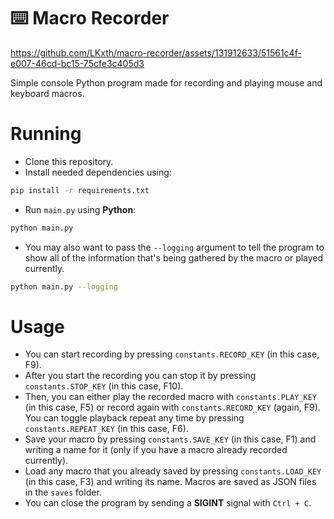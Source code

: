 # ⌨️ Macro Recorder

https://github.com/LKxth/macro-recorder/assets/131912633/51561c4f-e007-46cd-bc15-75cfe3c405d3

Simple console Python program made for recording and playing mouse and keyboard macros.

# Running

- Clone this repository.
- Install needed dependencies using:
```sh
pip install -r requirements.txt
```
- Run `main.py` using **Python**:
```sh
python main.py
```
- You may also want to pass the `--logging` argument to tell the program to show all of the information that's being gathered by the macro or played currently.
```sh
python main.py --logging
```

# Usage
- You can start recording by pressing `constants.RECORD_KEY` (in this case, F9).
- After you start the recording you can stop it by pressing `constants.STOP_KEY` (in this case, F10).
- Then, you can either play the recorded macro with `constants.PLAY_KEY` (in this case, F5) or record again with `constants.RECORD_KEY` (again, F9). You can toggle playback repeat any time by pressing `constants.REPEAT_KEY` (in this case, F6).
- Save your macro by pressing `constants.SAVE_KEY` (in this case, F1) and writing a name for it (only if you have a macro already recorded currently).
- Load any macro that you already saved by pressing `constants.LOAD_KEY` (in this case, F3) and writing its name. Macros are saved as JSON files in the `saves` folder.
- You can close the program by sending a **SIGINT** signal with `Ctrl + C`.
